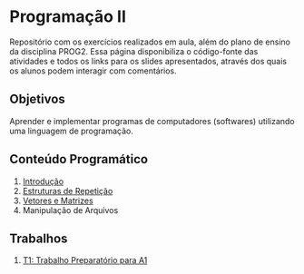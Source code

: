 # Programação II

Repositório com os exercícios realizados em aula, além do plano de ensino da disciplina PROG2. Essa página disponibiliza o código-fonte das atividades e todos os links para os slides apresentados, através dos quais os alunos podem interagir com comentários.

## Objetivos

Aprender e implementar programas de computadores (softwares) utilizando uma linguagem de programação.

## Conteúdo Programático

1. [Introdução](https://docs.google.com/presentation/d/1qIWu_g0MLkWfA58HrPGIM_Lr6t3hEixc9Gl7Q2NIozc/edit?usp=sharing)
2. [Estruturas de Repetição](https://docs.google.com/presentation/d/1_Ka6GPFhTMyNncmnf25PjP-KWT4bvZWQr5TOaErwRyQ/edit?usp=sharing)
3. [Vetores e Matrizes](https://docs.google.com/presentation/d/1qC8zWS_tLqYDVkiJXHsa0D6qEAZulv91xmnpqh9sAJU/edit?usp=sharing)
4. Manipulação de Arquivos


## Trabalhos

1. [T1: Trabalho Preparatório para A1](https://docs.google.com/presentation/d/1YUf2Bdj3AXD-rQXuDT4gWch1qpC0atwJXhjR1aN5lKs/edit?usp=sharing)
